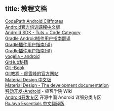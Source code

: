 title: 教程文档
---

[CodePath Android Cliffnotes](http://guides.codepath.com/android)   
[Android官方培训课程中文版](http://hukai.me/android-training-course-in-chinese/)   
[Android SDK - Tuts + Code Category](http://code.tutsplus.com/categories/android-sdk)   
[Gradle Android插件用户指南翻译](http://avatarqing.github.io/Gradle-Plugin-User-Guide-Chinese-Verision/)    
[Gradle插件用户指南(译)](http://tools.android.com/)    
[Gradle插件用户指南(译)](http://rinvay.github.io/android/2015/03/26/Gradle-Plugin-User-Guide(Translation))   
[vogella - android](http://www.vogella.com/tutorials/android.html)   
[GitHub秘籍](http://snowdream86.gitbooks.io/github-cheat-sheet/content/zh/index.html)   
[Git -Book](https://git-scm.com/book/zh/v1)   
[Git教程 - 廖雪峰的官方网站](http://www.liaoxuefeng.com/wiki/0013739516305929606dd18361248578c67b8067c8c017b000)    
[Material Design 中文版](http://wiki.jikexueyuan.com/project/material-design/)   
[Material Design - The development documentation](http://www.materialdoc.com/)    
[移动开发-Android](http://wiki.jikexueyuan.com/list/android/) - 极客学院 Wiki   
[Android开发专区](http://www.oschina.net/android/2/) 开源中国 Android 详细分类专区    
[RxJava Essentials 中文翻译版](http://rxjava.yuxingxin.com/)    





